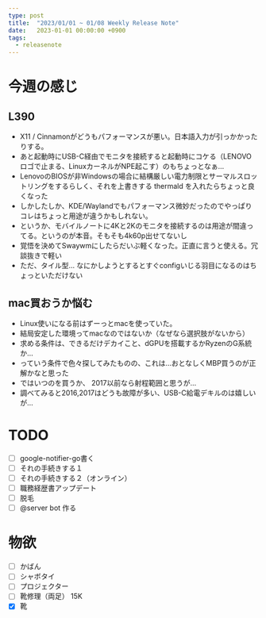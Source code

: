 ```yaml
---
type: post
title:  "2023/01/01 ~ 01/08 Weekly Release Note"
date:   2023-01-01 00:00:00 +0900
tags:
  - releasenote
---
```

# 今週の感じ

## L390

* X11 / Cinnamonがどうもパフォーマンスが悪い。日本語入力が引っかかったりする。
* あと起動時にUSB-C経由でモニタを接続すると起動時にコケる（LENOVOロゴで止まる、LinuxカーネルがNPE起こす）のもちょっとなぁ…
* LenovoのBIOSが非Windowsの場合に結構厳しい電力制限とサーマルスロットリングをするらしく、それを上書きする thermald を入れたらちょっと良くなった
* しかしたしか、KDE/Waylandでもパフォーマンス微妙だったのでやっぱりコレはちょっと用途が違うかもしれない。
* というか、モバイルノートに4Kと2Kのモニタを接続するのは用途が間違ってる。というのが本音。そもそも4k60p出せてないし
* 覚悟を決めてSwaywmにしたらだいぶ軽くなった。正直に言うと使える。冗談抜きで軽い
* ただ、タイル型… なにかしようとするとすぐconfigいじる羽目になるのはちょっといただけない

## mac買おうか悩む

* Linux使いになる前はずーっとmacを使っていた。
* 結局安定した環境ってmacなのではないか（なぜなら選択肢がないから）
* 求める条件は、できるだけデカイこと、dGPUを搭載するかRyzenのG系統か…
* っていう条件で色々探してみたものの、これは…おとなしくMBP買うのが正解かなと思った
* ではいつのを買うか、 2017以前なら射程範囲と思うが…
* 調べてみると2016,2017はどうも故障が多い、USB-C給電デキルのは嬉しいが…



# TODO 

- [ ] google-notifier-go書く
- [ ] それの手続きする１
- [ ] それの手続きする２（オンライン）
- [ ] 職務経歴書アップデート
- [ ] 脱毛
- [ ] @server bot 作る

# 物欲

- [ ] かばん
- [ ] シャボタイ
- [ ] プロジェクター
- [ ] 靴修理（両足） 15K
- [x] 靴
